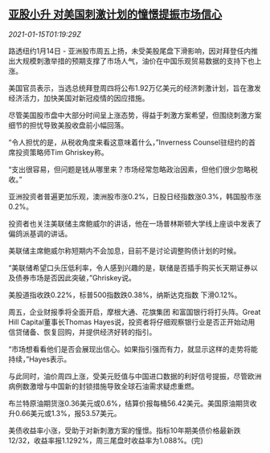 <!--1610673796000-->
[亚股小升 对美国刺激计划的憧憬提振市场信心](https://cn.reuters.com/article/global-market-asia-us-stimulus-0115-idCNKBS29K046)
------

<div><i>2021-01-15T01:19:29Z</i></div><p>路透纽约1月14日 - 亚洲股市周五上扬，未受美股尾盘下滑影响，因对拜登任内推出大规模刺激举措的预期支撑了市场人气，油价在中国乐观贸易数据的支持下也上涨。</p><p>美国官员表示，当选总统拜登周四将公布1.92万亿美元的经济刺激计划，旨在激发经济活力，加快美国对新冠疫情的因应措施。</p><p>尽管美国股市盘中大部分时间呈上涨态势，得益于刺激方案希望，但围绕刺激方案细节的担忧导致美股收盘前小幅回落。</p><p>“令人担忧的是，从税收角度来看这意味着什么，”Inverness Counsel驻纽约的首席投资策略师Tim Ghriskey称。</p><p>“支出很容易，但问题是钱从哪里来？市场经常忽略政治因素，但他们很少忽略税收。”</p><p>亚洲投资者普遍更加乐观，澳洲股市涨0.2%，日股日经指数涨0.3%，韩国股市涨0.2%。</p><p>投资者也关注美联储主席鲍威尔的讲话，他在一场普林斯顿大学线上座谈中发表了偏鸽派基调的讲话。</p><p>美联储主席鲍威尔称短期内不会加息，目前不是讨论调整购债计划的时候。</p><p>“美联储希望口头压低利率，令人感到兴趣的是，联储是否插手购买长天期证券以及债券市场是否因此突破，”Ghriskey说。</p><p>美股道指收跌0.22%，标普500指数跌0.38%，纳斯达克指数 下滑0.12%。</p><p>周五，企业财报季将全面开启，摩根大通、花旗集团 和富国银行将打头阵。Great Hill Capital董事长Thomas Hayes说，投资者将仔细观察银行业是否正开始动用信贷储备、恢复回购，并提供经济好转的指引。</p><p>“市场想看看他们是否会展现出信心。如果指引强而有力，就显示这样的走势将能持续，”Hayes表示。</p><p>与此同时，油价周四上涨，受美元贬值与中国进口数据的利好信号提振，尽管欧洲病例数激增与中国新的封锁措施导致全球石油需求疑虑重燃。</p><p>布兰特原油期货涨0.36美元或0.6%，结算价报每桶56.42美元。美国原油期货收升0.66美元或1.3%，报53.57美元。</p><p>美债收益率小涨，受助于对新刺激方案的憧憬。指标10年期美债价格最新跌12/32，收益率报1.1292%，周三尾盘时收益率为1.088%。(完)</p>
